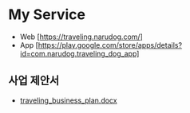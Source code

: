 # My Service

- Web [https://traveling.narudog.com/]
- App [https://play.google.com/store/apps/details?id=com.narudog.traveling_dog_app]

## 사업 제안서

- [traveling_business_plan.docx](https://github.com/user-attachments/files/22899194/traveling_business_plan.docx)

